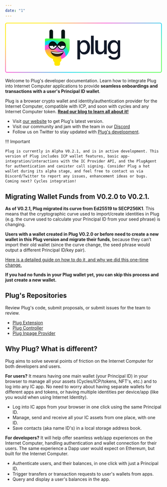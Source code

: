```yaml
---
date: "1"
---
```


![](imgs/plug-welcome.png)

Welcome to Plug's developer documentation. Learn how to integrate Plug into Internet Computer applications to provide **seamless onboardings and transactions with a user's Principal ID wallet**.

Plug is a browser crypto wallet and identity/authentication provider for the Internet Computer, compatible with ICP, and soon with cycles and any Internet Computer token. **[Read our blog to learn all about it!](https://medium.com/plugwallet)**


- Visit [our website](https://plugwallet.ooo) to get Plug's latest version.
- Visit our community and jam with the team in our [Discord](https://discord.gg/yVEcEzmrgm)
- Follow us on Twitter to stay updated with [Plug's development](https://twitter.com/plug_wallet).

!!! Important

    Plug is currently in Alpha V0.2.1, and is in active development. This version of Plug includes ICP wallet features, basic app-integration/interactions with the IC Provider API, and the PlugAgent for authentication and canister call signing. Consider Plug a hot wallet during its alpha stage, and feel free to contact us via Discord/Twitter to report any issues, enhancement ideas or bugs. Coming next? Cycles integration!

## Migrating Wallet Funds from V0.2.0 to V0.2.1.

**As of V0.2.1, Plug migrated its curve from Ed25519 to SECP256K1**. This means that the cryptographic curve used to import/create identities in Plug (e.g. the curve used to calculate your Principal ID from your seed phrase) is changing.

**Users with a wallet created in Plug V0.2.0 or before need to create a new wallet in this Plug version and migrate their funds**, because they can’t import their old wallet (since the curve change, the seed phrase would output a different Principal ID/key pair).

[Here is a detailed guide on how to do it, and why we did this one-time change.](https://docs.plugwallet.ooo/resources/migrating-curve/)

**If you had no funds in your Plug wallet yet, you can skip this process and just create a new wallet.**


## Plug's Repositories
Review Plug's code, submit proposals, or submit issues for the team to review.

- [Plug Extension](https://github.com/Psychedelic/plug)
- [Plug Controller](https://github.com/Psychedelic/plug-controller)
- [Plug Inpage Provider](https://github.com/Psychedelic/plug-inpage-provider)

## Why Plug? What is different?
Plug aims to solve several points of friction on the Internet Computer for both developers and users.

**For users?** It means having one main wallet (your Principal ID) in your browser to manage all your assets (Cycles/ICP/tokens, NFT's, etc.) and to log into any IC app. No need to worry about having separate wallets for different apps and tokens, or having multiple identities per device/app (like you would when using Internet Identity).

- Log into IC apps from your browser in one click using the same Principal ID.
- Manage, send and receive all your IC assets from one place, with one ID.
- Save contacts (aka name ID's) in a local storage address book. 


**For developers?** It will help offer seamless web/app experiences on the Internet Computer, handling authentication and wallet connection for their users. The same experience a Dapp user would expect on Ethereum, but built for the Internet Computer.

- Authenticate users, and their balances, in one click with just a Principal ID.
- Trigger transfers or transaction requests to user's wallets from apps.
- Query and display a user's balances in the app.